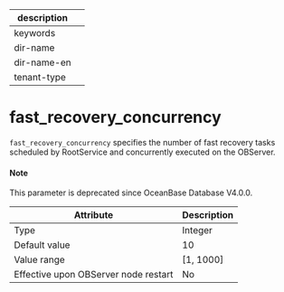 |description||
|---|---|
|keywords||
|dir-name||
|dir-name-en||
|tenant-type||

fast_recovery_concurrency
==============================================

`fast_recovery_concurrency` specifies the number of fast recovery tasks scheduled by RootService and concurrently executed on the OBServer.

<main id="notice" type='explain'>
  <h4>Note</h4>
  <p>This parameter is deprecated since OceanBase Database V4.0.0. </p>
</main>

| Attribute | Description |
|------------------|------------|
| Type | Integer |
| Default value | 10 |
| Value range | \[1, 1000\] |
| Effective upon OBServer node restart | No |


